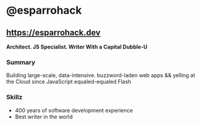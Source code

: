 # @esparrohack

## https://esparrohack.dev

**Architect. JS Specialist. Writer With a Capital Dubble-U**

### Summary

Building large-scale, data-intensive. buzzword-laden web apps && yelling at the Cloud since JavaScript equaled-equaled Flash

### Skillz
* 400 years of software development experience
* Best writer in the world


<!---
esparrohack/esparrohack is a ✨ special ✨ repository because its `README.md` (this file) appears on your GitHub profile.
You can click the Preview link to take a look at your changes.
--->
